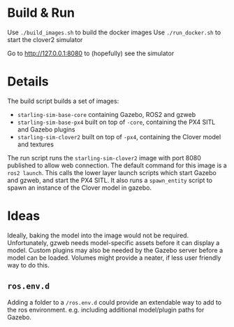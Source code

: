 # Build & Run

Use `./build_images.sh` to build the docker images
Use `./run_docker.sh` to start the clover2 simulator

Go to http://127.0.0.1:8080 to (hopefully) see the simulator

# Details

The build script builds a set of images:

 - `starling-sim-base-core` containing Gazebo, ROS2 and gzweb
 - `starling-sim-base-px4` built on top of `-core`, containing the PX4 SITL and
    Gazebo plugins
 - `starling-sim-clover2` built on top of `-px4`, containing the Clover model
    and textures

The run script runs the `starling-sim-clover2` image with port 8080 published
to allow web connection. The default command for this image is a `ros2 launch`.
This calls the lower layer launch scripts which start Gazebo and gzweb, and
start the PX4 SITL. It also runs a `spawn_entity` script to spawn an instance
of the Clover model in gazebo.

# Ideas

Ideally, baking the model into the image would not be required. Unfortunately,
gzweb needs model-specific assets before it can display a model. Custom plugins
may also be needed by the Gazebo server before a model can be loaded. Volumes
might provide a neater, if less user friendly way to do this.

## `ros.env.d`
Adding a folder to a `/ros.env.d` could provide an extendable way to add to the
ros environment. e.g. including additional model/plugin paths for Gazebo.